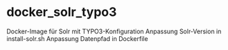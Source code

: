 # docker_solr_typo3
Docker-Image für Solr mit TYPO3-Konfiguration
Anpassung Solr-Version in install-solr.sh
Anpassung Datenpfad in Dockerfile
